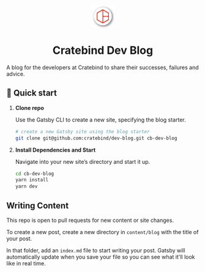 <p align="center">
  <a href="https://www.cratebind.com">
    <img alt="Gatsby" src="./content/assets/profile-pic.png" width="60" />
  </a>
</p>
<h1 align="center">
  Cratebind Dev Blog
</h1>

A blog for the developers at Cratebind to share their successes, failures and advice.

## 🚀 Quick start

1.  **Clone repo**

    Use the Gatsby CLI to create a new site, specifying the blog starter.

    ```sh
    # create a new Gatsby site using the blog starter
    git clone git@github.com:cratebind/dev-blog.git cb-dev-blog
    ```

1.  **Install Dependencies and Start**

    Navigate into your new site’s directory and start it up.

    ```sh
    cd cb-dev-blog
    yarn install
    yarn dev
    ```


## Writing Content

This repo is open to pull requests for new content or site changes.

To create a new post, create a new directory in `content/blog` with the title of your post.

In that folder, add an `index.md` file to start writing your post. Gatsby will automatically update when you save your file so you can see what it'll look like in real time.